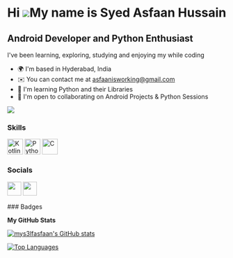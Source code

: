 Hi ![](https://user-images.githubusercontent.com/18350557/176309783-0785949b-9127-417c-8b55-ab5a4333674e.gif)My name is Syed Asfaan Hussain
===========================================================================================================================================

Android Developer and Python Enthusiast
---------------------------------------

I've been learning, exploring, studying and enjoying my while coding

* 🌍  I'm based in Hyderabad, India
* ✉️  You can contact me at [asfaanisworking@gmail.com](mailto:asfaanisworking@gmail.com)
* 🧠  I'm learning Python and their Libraries
* 🤝  I'm open to collaborating on Android Projects & Python Sessions

<a href="https://www.github.com/mys3lfasfaan" target="_blank" rel="noreferrer"><img
src="https://img.shields.io/github/followers/mys3lfasfaan?logo=github&style=for-the-badge&color=0891b2&labelColor=1c1917" /></a>
### Skills

<p align="left">
<a href="https://kotlinlang.org/" target="_blank" rel="noreferrer"><img src="https://raw.githubusercontent.com/danielcranney/readme-generator/main/public/icons/skills/kotlin-colored.svg" width="36" height="36" alt="Kotlin" /></a>
<a href="https://www.python.org/" target="_blank" rel="noreferrer"><img src="https://raw.githubusercontent.com/danielcranney/readme-generator/main/public/icons/skills/python-colored.svg" width="36" height="36" alt="Python" /></a>
<a href="https://docs.microsoft.com/en-us/cpp/?view=msvc-170" target="_blank" rel="noreferrer"><img src="https://raw.githubusercontent.com/danielcranney/readme-generator/main/public/icons/skills/c-colored.svg" width="36" height="36" alt="C" /></a>
</p>

### Socials

<p align="left"> <a href="https://www.github.com/mys3lfasfaan" target="_blank" rel="noreferrer"><img src="https://raw.githubusercontent.com/danielcranney/readme-generator/main/public/icons/socials/github.svg" width="32" height="32" /></a> <a href="http://www.instagram.com/mys3lf.asfaan" target="_blank" rel="noreferrer"><img src="https://raw.githubusercontent.com/danielcranney/readme-generator/main/public/icons/socials/instagram.svg" width="32" height="32" /></a></p>
### Badges

<b>My GitHub Stats</b>

<a href="http://www.github.com/mys3lfasfaan"><img src="https://github-readme-stats.vercel.app/api?username=mys3lfasfaan&show_icons=true&hide=&count_private=true&title_color=0891b2&text_color=ffffff&icon_color=0891b2&bg_color=1c1917&hide_border=true&show_icons=true" alt="mys3lfasfaan's GitHub stats" /></a>

<a href="https://github.com/mys3lfasfaan" align="left"><img src="https://github-readme-stats.vercel.app/api/top-langs/?username=mys3lfasfaan&langs_count=10&title_color=0891b2&text_color=ffffff&icon_color=0891b2&bg_color=1c1917&hide_border=true&locale=en&custom_title=Top%20%Languages" alt="Top Languages" /></a>
